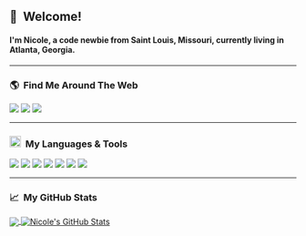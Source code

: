## 👋&nbsp;&nbsp;Welcome! 

#### I'm Nicole, a code newbie from Saint Louis, Missouri, currently living in Atlanta, Georgia.

----

### 🌎&nbsp;&nbsp;Find Me Around The Web
<a href="https://www.linkedin.com/in/nicole.aldurien/"><img src="https://img.shields.io/badge/linkedin-%230077B5.svg?&style=for-the-badge&logo=linkedin&logoColor=white" /></a> <a href="mailto:nicole.aldurien@gmail.com?subject=Olá%20Nicole%20Aldurien"><img src="https://img.shields.io/badge/gmail-%23D14836.svg?&style=for-the-badge&logo=gmail&logoColor=white" /></a> <a href="https://www.twitter.com/in/nicolealdurien/"><img src="https://img.shields.io/badge/twitter-%230077B5.svg?&style=for-the-badge&logo=linkedin&logoColor=white" /></a> 

----

### <img src="https://emojipedia-us.s3.dualstack.us-west-1.amazonaws.com/thumbs/240/apple/237/gear_2699.png" width="20" alt="gear" />&nbsp;&nbsp;My Languages & Tools

![](https://img.shields.io/badge/Code-Python-informational?style=flat&logo=PYTHON&logoColor=white&color=2abdba)
![](https://img.shields.io/badge/Code-Javascript-informational?style=flat&logo=javascript&logoColor=white&color=2abdba)
![](https://img.shields.io/badge/Tools-PostgreSQL-informational?style=flat&logo=PostgreSQL&logoColor=white&color=2abdba)
![](https://img.shields.io/badge/Platform-Node.js-informational?style=flat&logo=Node.js&logoColor=white&color=2abdba)
![](https://img.shields.io/badge/Editor-Vim-informational?style=flat&logo=Vim&logoColor=white&color=2abdba)
![](https://img.shields.io/badge/Editor-VS%20Code-informational?style=flat&logo=visual-studio-code&logoColor=white&color=2abdba)
![](https://img.shields.io/badge/Hosting-Heroku-informational?style=flat&logo=heroku&logoColor=white&color=2abdba)

----

### &#x1f4c8;&nbsp;&nbsp;My GitHub Stats

<a href="https://github.com/nicolealdurien/nicolealdurien">
  <img align="center" src="https://github-readme-stats.vercel.app/api/top-langs/?username=nicolealdurien&hide=java,html&title_color=ffffff&text_color=c9cacc&icon_color=2bbc8a&bg_color=1d1f21" />
</a>
<a href="https://github.com/nicolealdurien/nicolealdurien">
  <img align="center" src="https://github-readme-stats.vercel.app/api?username=nicolealdurien&show_icons=true&line_height=27&count_private=true&title_color=ffffff&text_color=c9cacc&icon_color=2bbc8a&bg_color=1d1f21" alt="Nicole's GitHub Stats" />
</a>

<!--
**nicolealdurien/nicolealdurien** is a ✨ _special_ ✨ repository because its `README.md` (this file) appears on your GitHub profile.

Here are some ideas to get you started:

- 🔭 I’m currently working on ...
- 🌱 I’m currently learning ...
- 👯 I’m looking to collaborate on ...
- 🤔 I’m looking for help with ...
- 💬 Ask me about ...
- 📫 How to reach me: ...
- 😄 Pronouns: ...
- ⚡ Fun fact: ...
-->
